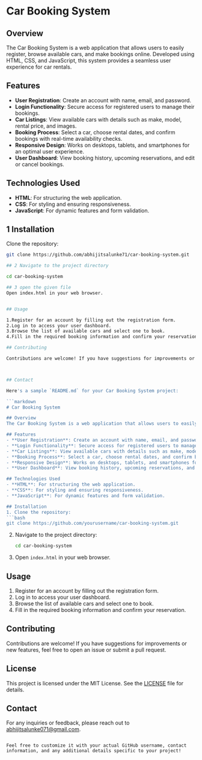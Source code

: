 # Car Booking System

## Overview
The Car Booking System is a web application that allows users to easily register, browse available cars, and make bookings online. Developed using HTML, CSS, and JavaScript, this system provides a seamless user experience for car rentals.

## Features
- **User Registration**: Create an account with name, email, and password.
- **Login Functionality**: Secure access for registered users to manage their bookings.
- **Car Listings**: View available cars with details such as make, model, rental price, and images.
- **Booking Process**: Select a car, choose rental dates, and confirm bookings with real-time availability checks.
- **Responsive Design**: Works on desktops, tablets, and smartphones for an optimal user experience.
- **User Dashboard**: View booking history, upcoming reservations, and edit or cancel bookings.

## Technologies Used
- **HTML**: For structuring the web application.
- **CSS**: For styling and ensuring responsiveness.
- **JavaScript**: For dynamic features and form validation.

## 1 Installation
 Clone the repository:
   ```bash
   git clone https://github.com/abhijitsalunke71/car-booking-system.git

## 2 Navigate to the project directory

cd car-booking-system

## 3 open the given file 
Open index.html in your web browser.


## Usage

1.Register for an account by filling out the registration form.
2.Log in to access your user dashboard.
3.Browse the list of available cars and select one to book.
4.Fill in the required booking information and confirm your reservation.

## Contributing

Contributions are welcome! If you have suggestions for improvements or new features, feel free to open an issue or submit a pull request.



## Contact

Here's a sample `README.md` for your Car Booking System project:

```markdown
# Car Booking System

## Overview
The Car Booking System is a web application that allows users to easily register, browse available cars, and make bookings online. Developed using HTML, CSS, and JavaScript, this system provides a seamless user experience for car rentals.

## Features
- **User Registration**: Create an account with name, email, and password.
- **Login Functionality**: Secure access for registered users to manage their bookings.
- **Car Listings**: View available cars with details such as make, model, rental price, and images.
- **Booking Process**: Select a car, choose rental dates, and confirm bookings with real-time availability checks.
- **Responsive Design**: Works on desktops, tablets, and smartphones for an optimal user experience.
- **User Dashboard**: View booking history, upcoming reservations, and edit or cancel bookings.

## Technologies Used
- **HTML**: For structuring the web application.
- **CSS**: For styling and ensuring responsiveness.
- **JavaScript**: For dynamic features and form validation.

## Installation
1. Clone the repository:
   ```bash
   git clone https://github.com/yourusername/car-booking-system.git
   ```
2. Navigate to the project directory:
   ```bash
   cd car-booking-system
   ```
3. Open `index.html` in your web browser.

## Usage
1. Register for an account by filling out the registration form.
2. Log in to access your user dashboard.
3. Browse the list of available cars and select one to book.
4. Fill in the required booking information and confirm your reservation.

## Contributing
Contributions are welcome! If you have suggestions for improvements or new features, feel free to open an issue or submit a pull request.

## License
This project is licensed under the MIT License. See the [LICENSE](LICENSE) file for details.

## Contact
For any inquiries or feedback, please reach out to abhijitsalunke071@gmail.com.

```

Feel free to customize it with your actual GitHub username, contact information, and any additional details specific to your project!




 


